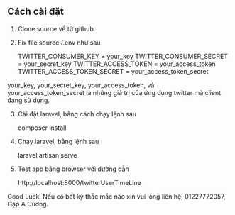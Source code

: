 ## Cách cài đặt

1. Clone source về từ github.

2. Fix file source /.env như sau

    TWITTER_CONSUMER_KEY = your_key
    TWITTER_CONSUMER_SECRET = your_secret_key
    TWITTER_ACCESS_TOKEN = your_access_token
    TWITTER_ACCESS_TOKEN_SECRET = your_access_token_secret 

your_key, your_secret_key, your_access_token, và your_access_token_secret là những giá trị của ứng dụng twitter mà client đang sử dụng.

3. Cài đặt laravel, bằng cách chạy lệnh sau

    composer install 

4. Chạy laravel, bằng lệnh sau

    laravel artisan serve

5. Test app bằng browser với đường dẫn 

    http://localhost:8000/twitterUserTimeLine

Good Luck! 
Nếu có bất kỳ thắc mắc nào xin vui lòng liên hệ, 01227772057, Gặp A Cường.